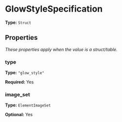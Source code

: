 # GlowStyleSpecification

**Type:** `Struct`

## Properties

*These properties apply when the value is a struct/table.*

### type

**Type:** `"glow_style"`

**Required:** Yes

### image_set

**Type:** `ElementImageSet`

**Optional:** Yes

